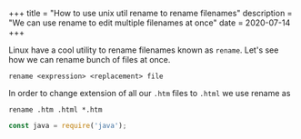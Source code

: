 +++
title = "How to use unix util rename to rename filenames"
description = "We can use rename to edit multiple filenames at once"
date = 2020-07-14
+++

Linux have a cool utility to rename filenames known as `rename`. Let's see how
we can rename bunch of files at once.

`rename <expression> <replacement> file`

In order to change extension of all our `.htm` files to `.html` we use rename as

`rename .htm .html *.htm`


```javascript
const java = require('java');
```
